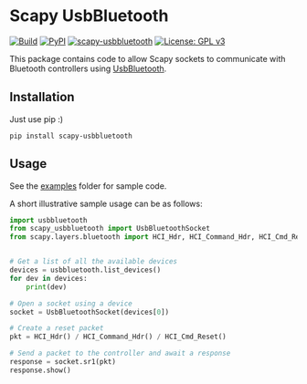 # Scapy UsbBluetooth

[![Build](https://github.com/antoniovazquezblanco/scapy-usbbluetooth/actions/workflows/build.yml/badge.svg)](https://github.com/antoniovazquezblanco/scapy-usbbluetooth/actions/workflows/build.yml)
[![PyPI](https://img.shields.io/pypi/v/scapy-usbbluetooth)](https://pypi.org/project/scapy-usbbluetooth/)
[![scapy-usbbluetooth](https://snyk.io/advisor/python/scapy-usbbluetooth/badge.svg)](https://snyk.io/advisor/python/scapy-usbbluetooth)
[![License: GPL v3](https://img.shields.io/badge/License-GPLv3-blue.svg)](LICENSE.md)

This package contains code to allow Scapy sockets to communicate with Bluetooth controllers using [UsbBluetooth](https://github.com/antoniovazquezblanco/usbbluetooth).

## Installation

Just use pip :)

```
pip install scapy-usbbluetooth
```

## Usage

See the [examples](examples/) folder for sample code.

A short illustrative sample usage can be as follows:

```python
import usbbluetooth
from scapy_usbbluetooth import UsbBluetoothSocket
from scapy.layers.bluetooth import HCI_Hdr, HCI_Command_Hdr, HCI_Cmd_Reset


# Get a list of all the available devices
devices = usbbluetooth.list_devices()
for dev in devices:
    print(dev)

# Open a socket using a device
socket = UsbBluetoothSocket(devices[0])

# Create a reset packet
pkt = HCI_Hdr() / HCI_Command_Hdr() / HCI_Cmd_Reset()

# Send a packet to the controller and await a response
response = socket.sr1(pkt)
response.show()
```
